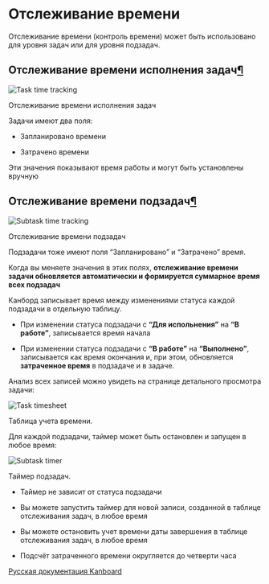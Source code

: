 Отслеживание времени
====================



Отслеживание времени (контроль времени) может быть использовано для уровня задач или для уровня подзадач.



Отслеживание времени исполнения задач[¶](#task-time-tracking "Ссылка на этот заголовок")
-----------------------------------------------------------------------------------------



![Task time tracking](screenshots/task-time-tracking.png)

Отслеживание времени исполнения задач



Задачи имеют два поля:



-   Запланировано времени



-   Затрачено времени



Эти значения показывают время работы и могут быть установлены вручную



Отслеживание времени подзадач[¶](#subtask-time-tracking "Ссылка на этот заголовок")
-----------------------------------------------------------------------------------



![Subtask time tracking](screenshots/subtask-time-tracking.png)

Отслеживание времени подзадач



Подзадачи тоже имеют поля “Запланировано” и “Затрачено” время.



Когда вы меняете значения в этих полях, **отслеживание времени задачи обновляется автоматически и формируется суммарное время всех подзадач**



Канборд записывает время между изменениями статуса каждой подзадачи в отдельную таблицу.



-   При изменении статуса подзадачи с **“Для испольнения”** на **“В работе”**, записывается время начала



-   При изменении статуса подзадачи с **“В работе”** на **“Выполнено”**, записывается как время окончания и, при этом, обновляется **затраченное время** в подзадаче и в задаче.



Анализ всех записей можно увидеть на странице детального просмотра задачи:



![Task timesheet](screenshots/task-timesheet.png)

Таблица учета времени.



Для каждой подзадачи, таймер может быть остановлен и запущен в любое время:



![Subtask timer](screenshots/subtask-timer.png)

Таймер подзадач.



-   Таймер не зависит от статуса подзадачи



-   Вы можете запустить таймер для новой записи, созданной в таблице отслеживания задач, в любое время



-   Вы можете остановить учет времени даты завершения в таблице отслеживания задач, в любое время



-   Подсчёт затраченного времени округляется до четверти часа


 



 



[Русская документация Kanboard](http://kanboard.ru/doc/)

